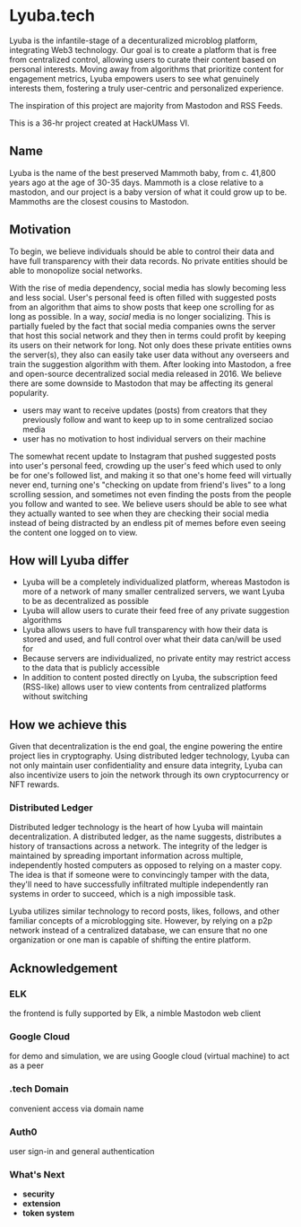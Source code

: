 # Lyuba.tech
Lyuba is the infantile-stage of a decenturalized microblog platform, integrating Web3 technology. Our goal is to create a platform that is free from centralized control, allowing users to curate their content based on personal interests. Moving away from algorithms that prioritize content for engagement metrics, Lyuba empowers users to see what genuinely interests them, fostering a truly user-centric and personalized experience. 

The inspiration of this project are majority from Mastodon and RSS Feeds.

This is a 36-hr project created at HackUMass VI.

## Name
Lyuba is the name of the best preserved Mammoth baby, from c. 41,800 years ago at the age of 30-35 days. 
Mammoth is a close relative to a mastodon, and our project is a baby version of what it could grow up to be.
Mammoths are the closest cousins to Mastodon. 

## Motivation
To begin, we believe individuals should be able to control their data and have full transparency with their data records. No private entities should be able to monopolize social networks.

With the rise of media dependency, social media has slowly becoming less and less social. User's personal feed is often filled with suggested posts from an algorithm that aims to show posts that keep one scrolling for as long as possible. In a way, *social* media is no longer socializing. This is partially fueled by the fact that social media companies owns the server that host this social network and they then in terms could profit by keeping its users on their network for long. Not only does these private entities owns the server(s), they also can easily take user data without any overseers and train the suggestion algorithm with them. 
After looking into Mastodon, a free and open-source decentralized social media released in 2016. We believe there are some downside to Mastodon that may be affecting its general popularity. 
- users may want to receive updates (posts) from creators that they previously follow and want to keep up to in some centralized sociao media
- user has no motivation to host individual servers on their machine

The somewhat recent update to Instagram that pushed suggested posts into user's personal feed, crowding up the user's feed which used to only be for one's followed list, and making it so that one's home feed will virtually never end, turning one's "checking on update from friend's lives" to a long scrolling session, and sometimes not even finding the posts from the people you follow and wanted to see. We believe users should be able to see what they actually wanted to see when they are checking their social media instead of being distracted by an endless pit of memes before even seeing the content one logged on to view. 

## How will Lyuba differ
- Lyuba will be a completely individualized platform, whereas Mastodon is more of a network of many smaller centralized servers, we want Lyuba to be as decentralized as possible
- Lyuba will allow users to curate their feed free of any private suggestion algorithms
- Lyuba allows users to have full transparency with how their data is stored and used, and full control over what their data can/will be used for
- Because servers are individualized, no private entity may restrict access to the data that is publicly accessible
- In addition to content posted directly on Lyuba, the subscription feed (RSS-like) allows user to view contents from centralized platforms without switching

## How we achieve this
Given that decentralization is the end goal, the engine powering the entire project lies in cryptography. Using distributed ledger technology, Lyuba can not only maintain user confidentiality and ensure data integrity, Lyuba can also incentivize users to join the network through its own cryptocurrency or NFT rewards. 

### Distributed Ledger
Distributed ledger technology is the heart of how Lyuba will maintain decentralization. A distributed ledger, as the name suggests, distributes a history of transactions across a network. The integrity of the ledger is maintained by spreading important information across multiple, independently hosted computers as opposed to relying on a master copy. The idea is that if someone were to convincingly tamper with the data, they'll need to have successfully infiltrated multiple independently ran systems in order to succeed, which is a nigh impossible task. 

Lyuba utilizes similar technology to record posts, likes, follows, and other familiar concepts of a microblogging site. However, by relying on a p2p network instead of a centralized database, we can ensure that no one organization or one man is capable of shifting the entire platform.

## Acknowledgement
### ELK
the frontend is fully supported by Elk, a nimble Mastodon web client

### Google Cloud
for demo and simulation, we are using Google cloud (virtual machine) to act as a peer

### .tech Domain
convenient access via domain name

### Auth0 
user sign-in and general authentication

### What's Next
 - **security**
 - **extension**
 - **token system**
